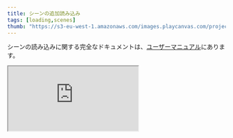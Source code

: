 ```yaml
---
title: シーンの追加読み込み
tags: [loading,scenes]
thumb: "https://s3-eu-west-1.amazonaws.com/images.playcanvas.com/projects/12/685077/E32FB5-image-75.jpg"
---
```


シーンの読み込みに関する完全なドキュメントは、[ユーザーマニュアル][documentation-page]にあります。

<div className='iframe-container'>
    <iframe src="https://playcanv.as/e/p/cjBInud1/" title="Additive Loading Scenes" allow="camera; microphone; xr-spatial-tracking; fullscreen" allowfullscreen></iframe>
</div>

[documentation-page]: /user-manual/scenes/loading-scenes/
